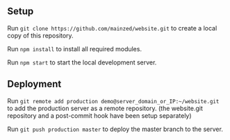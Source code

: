 ## Setup

Run `git clone https://github.com/mainzed/website.git` to create a local copy of this repository.

Run `npm install` to install all required modules.

Run `npm start` to start the local development server.

## Deployment

Run `git remote add production demo@server_domain_or_IP:~/website.git` to add the production server as a remote repository. (the website.git repository and a post-commit hook have been setup separately)

Run `git push production master` to deploy the master branch to the server.
